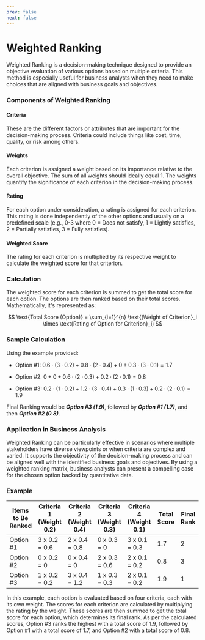 ```yaml
---
prev: false
next: false
---
```


# Weighted Ranking

Weighted Ranking is a decision-making technique designed to provide an objective evaluation of various options based on multiple criteria. This method is especially useful for business analysts when they need to make choices that are aligned with business goals and objectives.

### Components of Weighted Ranking

#### Criteria

These are the different factors or attributes that are important for the decision-making process. Criteria could include things like cost, time, quality, or risk among others.

#### Weights

Each criterion is assigned a weight based on its importance relative to the overall objective. The sum of all weights should ideally equal 1. The weights quantify the significance of each criterion in the decision-making process.

#### Rating

For each option under consideration, a rating is assigned for each criterion. This rating is done independently of the other options and usually on a predefined scale (e.g., 0-3 where 0 = Does not satisfy, 1 = Lightly satisfies, 2 = Partially satisfies, 3 = Fully satisfies).

#### Weighted Score

The rating for each criterion is multiplied by its respective weight to calculate the weighted score for that criterion.

### Calculation

The weighted score for each criterion is summed to get the total score for each option. The options are then ranked based on their total scores. Mathematically, it's represented as:

$$
\text{Total Score (Option)} = \sum_{i=1}^{n} \text{(Weight of Criterion}_i \times \text{Rating of Option for Criterion}_i)
$$

### Sample Calculation

Using the example provided:

- Option #1: $0.6 \cdot (3 \cdot 0.2) + 0.8 \cdot (2 \cdot 0.4) + 0 + 0.3 \cdot (3 \cdot 0.1) = 1.7$

- Option #2: $0 + 0 + 0.6 \cdot (2 \cdot 0.3) + 0.2 \cdot (2 \cdot 0.1) = 0.8$

- Option #3: $0.2 \cdot (1 \cdot 0.2) + 1.2 \cdot (3 \cdot 0.4) + 0.3 \cdot (1 \cdot 0.3) + 0.2 \cdot (2 \cdot 0.1) = 1.9$

Final Ranking would be _**Option #3 (1.9)**_, followed by _**Option #1 (1.7)**_, and then _**Option #2 (0.8)**_.

### Application in Business Analysis

Weighted Ranking can be particularly effective in scenarios where multiple stakeholders have diverse viewpoints or when criteria are complex and varied. It supports the objectivity of the decision-making process and can be aligned well with the identified business goals and objectives. By using a weighted ranking matrix, business analysts can present a compelling case for the chosen option backed by quantitative data.

### Example

| Items to Be Ranked | Criteria 1 (Weight 0.2) | Criteria 2 (Weight 0.4) | Criteria 3 (Weight 0.3) | Criteria 4 (Weight 0.1) | Total Score | Final Rank |
| ------------------ | ----------------------- | ----------------------- | ----------------------- | ----------------------- | ----------- | ---------- |
| Option #1          | 3 x 0.2 = 0.6           | 2 x 0.4 = 0.8           | 0 x 0.3 = 0             | 3 x 0.1 = 0.3           | 1.7         | 2          |
| Option #2          | 0 x 0.2 = 0             | 0 x 0.4 = 0             | 2 x 0.3 = 0.6           | 2 x 0.1 = 0.2           | 0.8         | 3          |
| Option #3          | 1 x 0.2 = 0.2           | 3 x 0.4 = 1.2           | 1 x 0.3 = 0.3           | 2 x 0.1 = 0.2           | 1.9         | 1          |

In this example, each option is evaluated based on four criteria, each with its own weight. The scores for each criterion are calculated by multiplying the rating by the weight. These scores are then summed to get the total score for each option, which determines its final rank. As per the calculated scores, Option #3 ranks the highest with a total score of 1.9, followed by Option #1 with a total score of 1.7, and Option #2 with a total score of 0.8.
